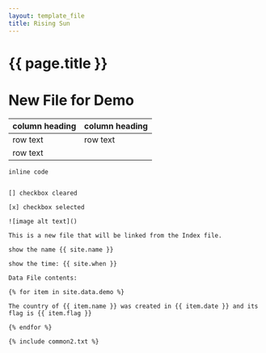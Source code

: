 ```yaml
---
layout: template_file
title: Rising Sun
---
```


# {{ page.title }}

# New File for Demo

| column heading | column heading |
|----------------| ---------------|
| row text | row text |
| row text | |

`inline code`

```code block

[] checkbox cleared

[x] checkbox selected

![image alt text]()

This is a new file that will be linked from the Index file.

show the name {{ site.name }}

show the time: {{ site.when }}

Data File contents:

{% for item in site.data.demo %}

The country of {{ item.name }} was created in {{ item.date }} and its flag is {{ item.flag }}

{% endfor %}

{% include common2.txt %}
